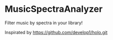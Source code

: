 MusicSpectraAnalyzer
====================

Filter music by spectra in your library!

Inspirated by
https://github.com/develop1/holo.git
